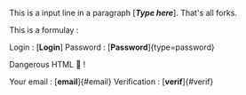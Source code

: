 This is a input line in a paragraph [___Type here___]. That's all forks.

This is a formulay :

Login		: [__Login__]
Password	: [__Password__]{type=password}

<div>
Dangerous HTML 🐯 !
</div>

Your email		: [__email__]{#email}
Verification	: [__verif__]{#verif}
